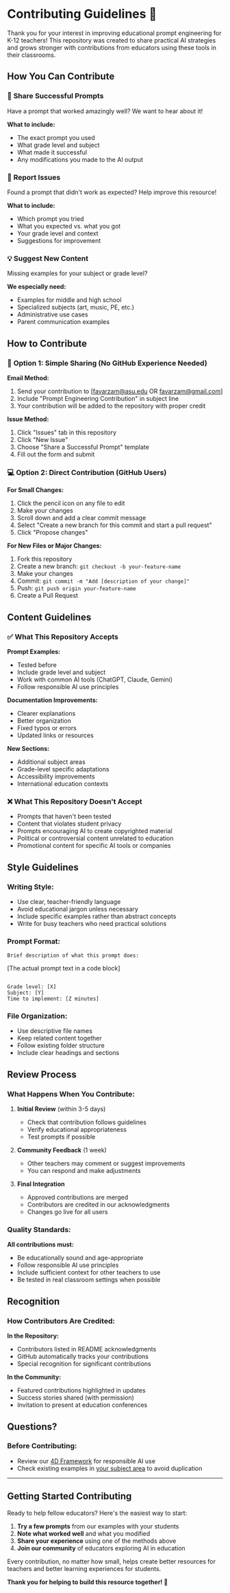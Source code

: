 # Contributing Guidelines 🤝

Thank you for your interest in improving educational prompt engineering for K-12 teachers! This repository was created to share practical AI strategies and grows stronger with contributions from educators using these tools in their classrooms.

## How You Can Contribute

### 🌟 **Share Successful Prompts**
Have a prompt that worked amazingly well? We want to hear about it!

**What to include:**
- The exact prompt you used
- What grade level and subject
- What made it successful
- Any modifications you made to the AI output

### 🐛 **Report Issues**
Found a prompt that didn't work as expected? Help improve this resource!

**What to include:**
- Which prompt you tried
- What you expected vs. what you got
- Your grade level and context
- Suggestions for improvement

### 💡 **Suggest New Content**
Missing examples for your subject or grade level?

**We especially need:**
- Examples for middle and high school
- Specialized subjects (art, music, PE, etc.)
- Administrative use cases
- Parent communication examples

## How to Contribute

### 🚀 **Option 1: Simple Sharing (No GitHub Experience Needed)**

**Email Method:**
1. Send your contribution to [favarzam@asu.edu OR favarzam@gmail.com]
2. Include "Prompt Engineering Contribution" in subject line
3. Your contribution will be added to the repository with proper credit

**Issue Method:**
1. Click "Issues" tab in this repository
2. Click "New Issue"
3. Choose "Share a Successful Prompt" template
4. Fill out the form and submit

### 💻 **Option 2: Direct Contribution (GitHub Users)**

**For Small Changes:**
1. Click the pencil icon on any file to edit
2. Make your changes
3. Scroll down and add a clear commit message
4. Select "Create a new branch for this commit and start a pull request"
5. Click "Propose changes"

**For New Files or Major Changes:**
1. Fork this repository
2. Create a new branch: `git checkout -b your-feature-name`
3. Make your changes
4. Commit: `git commit -m "Add [description of your change]"`
5. Push: `git push origin your-feature-name`
6. Create a Pull Request

## Content Guidelines

### ✅ **What This Repository Accepts**

**Prompt Examples:**
- Tested before
- Include grade level and subject
- Work with common AI tools (ChatGPT, Claude, Gemini)
- Follow responsible AI use principles

**Documentation Improvements:**
- Clearer explanations
- Better organization
- Fixed typos or errors
- Updated links or resources

**New Sections:**
- Additional subject areas
- Grade-level specific adaptations
- Accessibility improvements
- International education contexts

### ❌ **What This Repository Doesn't Accept**

- Prompts that haven't been tested 
- Content that violates student privacy
- Prompts encouraging AI to create copyrighted material
- Political or controversial content unrelated to education
- Promotional content for specific AI tools or companies

## Style Guidelines

### **Writing Style:**
- Use clear, teacher-friendly language
- Avoid educational jargon unless necessary
- Include specific examples rather than abstract concepts
- Write for busy teachers who need practical solutions

### **Prompt Format:**
```
Brief description of what this prompt does:

```
[The actual prompt text in a code block]
```

Grade level: [X]
Subject: [Y]
Time to implement: [Z minutes]
```

### **File Organization:**
- Use descriptive file names
- Keep related content together
- Follow existing folder structure
- Include clear headings and sections

## Review Process

### **What Happens When You Contribute:**

1. **Initial Review** (within 3-5 days)
   - Check that contribution follows guidelines
   - Verify educational appropriateness
   - Test prompts if possible

2. **Community Feedback** (1 week)
   - Other teachers may comment or suggest improvements
   - You can respond and make adjustments

3. **Final Integration** 
   - Approved contributions are merged
   - Contributors are credited in our acknowledgments
   - Changes go live for all users

### **Quality Standards:**

**All contributions must:**
- Be educationally sound and age-appropriate
- Follow responsible AI use principles
- Include sufficient context for other teachers to use
- Be tested in real classroom settings when possible

## Recognition

### **How Contributors Are Credited:**

**In the Repository:**
- Contributors listed in README acknowledgments
- GitHub automatically tracks your contributions
- Special recognition for significant contributions

**In the Community:**
- Featured contributions highlighted in updates
- Success stories shared (with permission)
- Invitation to present at education conferences

## Questions?

### **Before Contributing:**
- Review our [4D Framework](docs/4d-framework.md) for responsible AI use
- Check existing examples in [your subject area](docs/subject-examples/) to avoid duplication

---

## Getting Started Contributing

Ready to help fellow educators? Here's the easiest way to start:

1. **Try a few prompts** from our examples with your students
2. **Note what worked well** and what you modified
3. **Share your experience** using one of the methods above
4. **Join our community** of educators exploring AI in education

Every contribution, no matter how small, helps create better resources for teachers and better learning experiences for students.

**Thank you for helping to build this resource together! 🙏**

